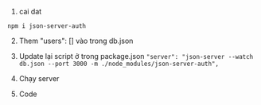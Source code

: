 1. cai dat

`npm i json-server-auth`

2. Them "users": [] vào trong db.json
3. Update lại script ở trong package.json
   `"server": "json-server --watch db.json --port 3000 -m ./node_modules/json-server-auth",`

4. Chạy server
5. Code

